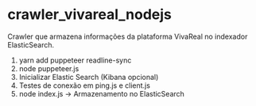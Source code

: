 # crawler_vivareal_nodejs

Crawler que armazena informações da plataforma VivaReal no indexador ElasticSearch.

1. yarn add puppeteer readline-sync
2. node puppeteer.js
3. Inicializar Elastic Search (Kibana opcional)
4. Testes de conexão em ping.js e client.js
5. node index.js -> Armazenamento no ElasticSearch
